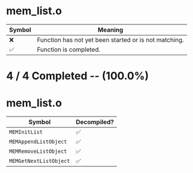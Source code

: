 # mem_list.o
| Symbol | Meaning 
| ------------- | ------------- 
| :x: | Function has not yet been started or is not matching. 
| :white_check_mark: | Function is completed. 


# 4 / 4 Completed -- (100.0%)
# mem_list.o
| Symbol | Decompiled? |
| ------------- | ------------- |
| `MEMInitList` | :white_check_mark: |
| `MEMAppendListObject` | :white_check_mark: |
| `MEMRemoveListObject` | :white_check_mark: |
| `MEMGetNextListObject` | :white_check_mark: |
